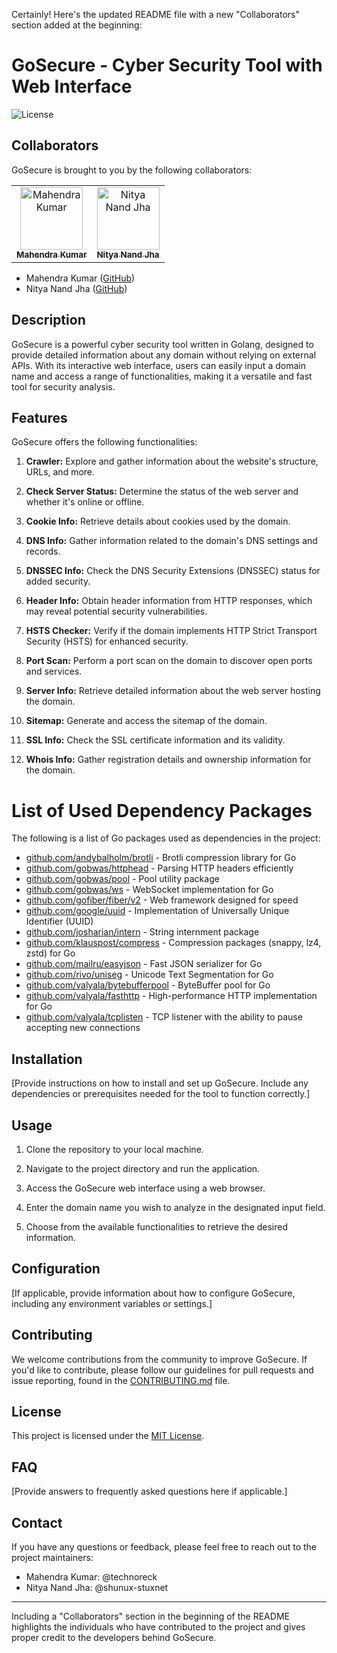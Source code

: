 Certainly! Here's the updated README file with a new "Collaborators" section added at the beginning:

# GoSecure - Cyber Security Tool with Web Interface

![License](https://img.shields.io/badge/license-MIT-blue.svg)

## Collaborators

GoSecure is brought to you by the following collaborators:

<table>
  <tr>
    <td align="center">
      <a href="https://github.com/technoreck">
        <img src="https://github.com/technoreck.png" width="100px;" alt="Mahendra Kumar"/>
        <br />
        <sub><b>Mahendra Kumar</b></sub>
      </a>
    </td>
    <td align="center">
      <a href="https://github.com/Shunux-Stuxnet">
        <img src="https://github.com/nitya-nand.png" width="100px;" alt="Nitya Nand Jha"/>
        <br />
        <sub><b>Nitya Nand Jha</b></sub>
      </a>
    </td>
  </tr>
</table>

- Mahendra Kumar ([GitHub](https://github.com/technoreck))
- Nitya Nand Jha ([GitHub](https://github.com/nitya-nand))

## Description

GoSecure is a powerful cyber security tool written in Golang, designed to provide detailed information about any domain without relying on external APIs. With its interactive web interface, users can easily input a domain name and access a range of functionalities, making it a versatile and fast tool for security analysis.

## Features

GoSecure offers the following functionalities:

1. **Crawler:** Explore and gather information about the website's structure, URLs, and more.

2. **Check Server Status:** Determine the status of the web server and whether it's online or offline.

3. **Cookie Info:** Retrieve details about cookies used by the domain.

4. **DNS Info:** Gather information related to the domain's DNS settings and records.

5. **DNSSEC Info:** Check the DNS Security Extensions (DNSSEC) status for added security.

6. **Header Info:** Obtain header information from HTTP responses, which may reveal potential security vulnerabilities.

7. **HSTS Checker:** Verify if the domain implements HTTP Strict Transport Security (HSTS) for enhanced security.

8. **Port Scan:** Perform a port scan on the domain to discover open ports and services.

9. **Server Info:** Retrieve detailed information about the web server hosting the domain.

10. **Sitemap:** Generate and access the sitemap of the domain.

11. **SSL Info:** Check the SSL certificate information and its validity.

12. **Whois Info:** Gather registration details and ownership information for the domain.


# List of Used Dependency Packages

The following is a list of Go packages used as dependencies in the project:

- [github.com/andybalholm/brotli](https://github.com/andybalholm/brotli) - Brotli compression library for Go
- [github.com/gobwas/httphead](https://github.com/gobwas/httphead) - Parsing HTTP headers efficiently
- [github.com/gobwas/pool](https://github.com/gobwas/pool) - Pool utility package
- [github.com/gobwas/ws](https://github.com/gobwas/ws) - WebSocket implementation for Go
- [github.com/gofiber/fiber/v2](https://github.com/gofiber/fiber/v2) - Web framework designed for speed
- [github.com/google/uuid](https://github.com/google/uuid) - Implementation of Universally Unique Identifier (UUID)
- [github.com/josharian/intern](https://github.com/josharian/intern) - String internment package
- [github.com/klauspost/compress](https://github.com/klauspost/compress) - Compression packages (snappy, lz4, zstd) for Go
- [github.com/mailru/easyjson](https://github.com/mailru/easyjson) - Fast JSON serializer for Go
- [github.com/rivo/uniseg](https://github.com/rivo/uniseg) - Unicode Text Segmentation for Go
- [github.com/valyala/bytebufferpool](https://github.com/valyala/bytebufferpool) - ByteBuffer pool for Go
- [github.com/valyala/fasthttp](https://github.com/valyala/fasthttp) - High-performance HTTP implementation for Go
- [github.com/valyala/tcplisten](https://github.com/valyala/tcplisten) - TCP listener with the ability to pause accepting new connections


## Installation

[Provide instructions on how to install and set up GoSecure. Include any dependencies or prerequisites needed for the tool to function correctly.]

## Usage

1. Clone the repository to your local machine.

2. Navigate to the project directory and run the application.

3. Access the GoSecure web interface using a web browser.

4. Enter the domain name you wish to analyze in the designated input field.

5. Choose from the available functionalities to retrieve the desired information.

## Configuration

[If applicable, provide information about how to configure GoSecure, including any environment variables or settings.]

## Contributing

We welcome contributions from the community to improve GoSecure. If you'd like to contribute, please follow our guidelines for pull requests and issue reporting, found in the [CONTRIBUTING.md](CONTRIBUTING.md) file.

## License

This project is licensed under the [MIT License](https://github.com/technoreck/GoSecure/blob/main/LICENSE).

## FAQ

[Provide answers to frequently asked questions here if applicable.]

## Contact

If you have any questions or feedback, please feel free to reach out to the project maintainers:

- Mahendra Kumar: @technoreck
- Nitya Nand Jha: @shunux-stuxnet

---

Including a "Collaborators" section in the beginning of the README highlights the individuals who have contributed to the project and gives proper credit to the developers behind GoSecure.
